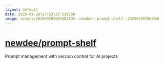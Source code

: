 ```yaml
---
layout: default
date: 2025-09-28T17:53:37.510266
image: assets/20250928T055402105--newdee--prompt-shelf--20250928T060346080--cropped.png
---
```


# [newdee/prompt-shelf](https://github.com/newdee/prompt-shelf)

Prompt management with version control for AI projects

